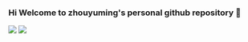 ### Hi Welcome to zhouyuming's personal github repository 👋
![](https://github-readme-stats.vercel.app/api?username=zhouyuming&show_icons=true&theme=dark)
![](https://visitor-badge.glitch.me/badge?page_id=zhouyuming.readme)
<!--
**zhouyuming/zhouyuming** is a ✨ _special_ ✨ repository because its `README.md` (this file) appears on your GitHub profile.

Here are some ideas to get you started:

- 🔭 I’m currently working on ...
- 🌱 I’m currently learning ...
- 👯 I’m looking to collaborate on ...
- 🤔 I’m looking for help with ...
- 💬 Ask me about ...
- 📫 How to reach me: ...
- 😄 Pronouns: ...
- ⚡ Fun fact: ...
-->
